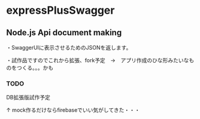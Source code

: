 # expressPlusSwagger
<h2>Node.js Api document making</h2>

<p>・SwaggerUIに表示させるためのJSONを返します。</p>
<p>・試作品ですのでこれから拡張、fork予定　→　アプリ作成のひな形みたいなものをつくる。。。かも</p>
<h3>TODO</h3>
<p>DB拡張版試作予定</p>


↑
mock作るだけならfirebaseでいい気がしてきた・・・
